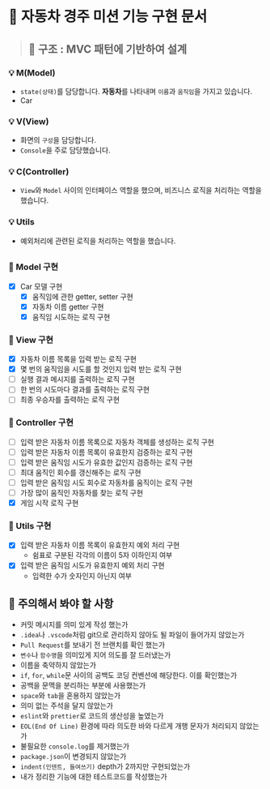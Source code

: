 # 🚀 자동차 경주 미션 기능 구현 문서

> ## 🔧 구조 : MVC 패턴에 기반하여 설계

### 💡 M(Model)

- `state(상태)`를 담당합니다. **자동차**를 나타내며 `이름`과 `움직임`을 가지고 있습니다.
- Car

### 💡 V(View)

- 화면의 `구성`을 담당합니다.
- `Console`을 주로 담당했습니다.

### 💡 C(Controller)

- `View`와 `Model` 사이의 인터페이스 역할을 했으며, 비즈니스 로직을 처리하는 역할을 했습니다.

### 💡 Utils

- 예외처리에 관련된 로직을 처리하는 역할을 했습니다.

##

### 🎯 Model 구현

- [x] Car 모델 구현
  - [x] 움직임에 관한 getter, setter 구현
  - [x] 자동차 이름 getter 구현
  - [x] 움직임 시도하는 로직 구현

### 🎯 View 구현

- [x] 자동차 이름 목록을 입력 받는 로직 구현
- [x] 몇 번의 움직임을 시도를 할 것인지 입력 받는 로직 구현
- [ ] 실행 결과 메시지를 출력하는 로직 구현
- [ ] 한 번의 시도마다 결과를 출력하는 로직 구현
- [ ] 최종 우승자를 출력하는 로직 구현

### 🎯 Controller 구현

- [ ] 입력 받은 자동차 이름 목록으로 자동차 객체를 생성하는 로직 구현
- [ ] 입력 받은 자동차 이름 목록이 유효한지 검증하는 로직 구현
- [ ] 입력 받은 움직임 시도가 유효한 값인지 검증하는 로직 구현
- [ ] 최대 움직인 회수를 갱신해주는 로직 구현
- [ ] 입력 받은 움직임 시도 회수로 자동차를 움직이는 로직 구현
- [ ] 가장 많이 움직인 자동차를 찾는 로직 구현
- [x] 게임 시작 로직 구현

### 🎯 Utils 구현

- [x] 입력 받은 자동차 이름 목록이 유효한지 예외 처리 구현
  - 쉼표로 구분된 각각의 이름이 5자 이하인지 여부
- [x] 입력 받은 움직임 시도가 유효한지 예외 처리 구현
  - 입력한 수가 숫자인지 아닌지 여부

##

## 🤔 주의해서 봐야 할 사항

- 커밋 메시지를 의미 있게 작성 했는가
- `.idea`나 `.vscode`처럼 git으로 관리하지 않아도 될 파일이 들어가지 않았는가
- `Pull Request`를 보내기 전 브랜치를 확인 했는가
- `변수`나 `함수명`을 의미있게 지어 의도를 잘 드러냈는가
- 이름을 축약하지 않았는가
- `if`, `for`, `while`문 사이의 공백도 코딩 컨벤션에 해당한다. 이를 확인했는가
- 공백을 문맥을 분리하는 부분에 사용했는가
- `space`와 `tab`을 혼용하지 않았는가
- 의미 없는 주석을 달지 않았는가
- `eslint`와 `prettier`로 코드의 생산성을 높였는가
- `EOL(End Of Line)` 환경에 따라 의도한 바와 다르게 개행 문자가 처리되지 않았는가
- 불필요한 `console.log`를 제거했는가
- `package.json`이 변경되지 않았는가
- `indent(인덴트, 들여쓰기)` depth가 2까지만 구현되었는가
- 내가 정리한 기능에 대한 테스트코드를 작성했는가

